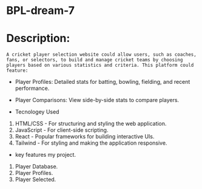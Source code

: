 # BPL-dream-7
# Description:
    A cricket player selection website could allow users, such as coaches, fans, or selectors, to build and manage cricket teams by choosing players based on various statistics and criteria. This platform could feature:
- Player Profiles: Detailed stats for batting, bowling, fielding, and recent performance.
- Player Comparisons: View side-by-side stats to compare players.

- Tecnologey Used
1. HTML/CSS - For structuring and styling the web application.
2. JavaScript - For client-side scripting.
3. React - Popular frameworks for building interactive UIs.
4. Tailwind - For styling and making the application responsive.


- key features my project.
1. Player Database.
2. Player Profiles.
3. Player Selected.